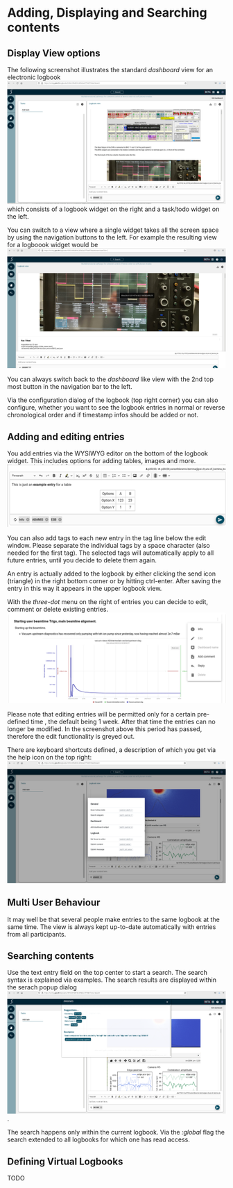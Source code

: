 # Adding, Displaying and Searching contents

## Display View options
The following screenshot illustrates the standard *dashboard* view for an electronic logbook ![logbook](img/logbook.png) which consists of a logbook widget on the right and a task/todo widget on the left.

You can switch to a view where a single widget takes all the screen space by using the navigation buttons to the left. For example the resulting view  for a logboook widget would be ![logbook](img/fulllogbookview.png)

You can always switch back to the *dashboard* like view with the 2nd top most button in the navigation bar to the left.

Via the configuration dialog of the logbook (top right corner) you can also configure, whether you want to see the logbook entries in normal or reverse chronological order and if timestamp infos should be added or not.

## Adding and editing entries

You add entries via the WYSIWYG editor on the bottom of the logbook widget. This includes options for adding tables, images and more. 
![Editing contents](img/edit.png)

You can also add tags to each new entry in the tag line below the edit window. Please separate the individual tags by a space character (also needed for the first tag). The selected tags will automatically apply to all future entries, until you decide to delete them again.

An entry is actually added to the logbook by either clicking the send icon (triangle) in the right bottom corner or by hitting ctrl-enter. After saving the entry in this way it appears in the upper logbook view. 

With the *three-dot* menu on the right of entries you can decide to edit, comment or delete existing entries.
![Editing existing contents](img/edit-popup.png)

Please note that editing entries will be permitted only for a certain pre-defined time , the default being 1 week. After that time the entries can no longer be modified. In the screenshot above this period has passed, therefore the edit functionality is greyed out.

There are keyboard shortcuts defined, a description of which you get via the help icon on the top right:
![Keyboard Shortcut Help](img/help.png)


## Multi User Behaviour

It may well be that several people make entries to the same logbook at the same time. The view is always kept up-to-date automatically with entries from all participants.

## Searching contents
Use the text entry field on the top center to start a search. The search syntax is explained via examples. The search results are displayed within the serach popup dialog ![search popup widget](img/search.png). 

The search happens only within the current logbook. Via the *:global* flag the search extended to all logbooks for which one has read access.

## Defining Virtual Logbooks
TODO
